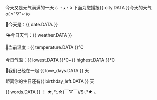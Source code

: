 今天又是元气满满的一天 ૮ ・ﻌ・ა 
下面为您播报{{ city.DATA }}今天的天气  o(〃'▽'〃)o

📅今天是：{{ date.DATA }}

🌤今日天气：{{ weather.DATA }}

🌡当前温度：{{ temperature.DATA }}℃

️今日气温：{{ lowest.DATA }}℃~{{ highest.DATA }}℃

🦊我们已经在一起 {{ love_days.DATA }} 天

距离你的生日还有{{ birthday_left.DATA }} 天

{{ words.DATA }}  ！
*★,°*:.☆(￣▽￣)/$:*.°★* 。

